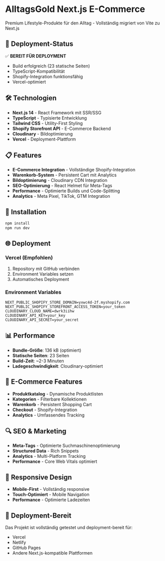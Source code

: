 # AlltagsGold Next.js E-Commerce

Premium Lifestyle-Produkte für den Alltag - Vollständig migriert von Vite zu Next.js

## 🚀 Deployment-Status

✅ **BEREIT FÜR DEPLOYMENT**
- Build erfolgreich (23 statische Seiten)
- TypeScript-Kompatibilität
- Shopify-Integration funktionsfähig
- Vercel-optimiert

## 🛠 Technologien

- **Next.js 14** - React Framework mit SSR/SSG
- **TypeScript** - Typisierte Entwicklung
- **Tailwind CSS** - Utility-First Styling
- **Shopify Storefront API** - E-Commerce Backend
- **Cloudinary** - Bildoptimierung
- **Vercel** - Deployment-Plattform

## 📋 Features

- **E-Commerce Integration** - Vollständige Shopify-Integration
- **Warenkorb-System** - Persistent Cart mit Analytics
- **Bildoptimierung** - Cloudinary CDN Integration
- **SEO-Optimierung** - React Helmet für Meta-Tags
- **Performance** - Optimierte Builds und Code-Splitting
- **Analytics** - Meta Pixel, TikTok, GTM Integration

## 🔧 Installation

```bash
npm install
npm run dev
```

## 🌐 Deployment

### Vercel (Empfohlen)
1. Repository mit GitHub verbinden
2. Environment Variables setzen
3. Automatisches Deployment

### Environment Variables
```
NEXT_PUBLIC_SHOPIFY_STORE_DOMAIN=yxwc4d-2f.myshopify.com
NEXT_PUBLIC_SHOPIFY_STOREFRONT_ACCESS_TOKEN=your_token
CLOUDINARY_CLOUD_NAME=dwrk3iihw
CLOUDINARY_API_KEY=your_key
CLOUDINARY_API_SECRET=your_secret
```

## 📊 Performance

- **Bundle-Größe**: 136 kB (optimiert)
- **Statische Seiten**: 23 Seiten
- **Build-Zeit**: ~2-3 Minuten
- **Ladegeschwindigkeit**: Cloudinary-optimiert

## 🛒 E-Commerce Features

- **Produktkatalog** - Dynamische Produktlisten
- **Kategorien** - Filterbare Kollektionen
- **Warenkorb** - Persistent Shopping Cart
- **Checkout** - Shopify-Integration
- **Analytics** - Umfassendes Tracking

## 🔍 SEO & Marketing

- **Meta-Tags** - Optimierte Suchmaschinenoptimierung
- **Structured Data** - Rich Snippets
- **Analytics** - Multi-Platform Tracking
- **Performance** - Core Web Vitals optimiert

## 📱 Responsive Design

- **Mobile-First** - Vollständig responsive
- **Touch-Optimiert** - Mobile Navigation
- **Performance** - Optimierte Ladezeiten

## 🚀 Deployment-Bereit

Das Projekt ist vollständig getestet und deployment-bereit für:
- Vercel
- Netlify  
- GitHub Pages
- Andere Next.js-kompatible Plattformen